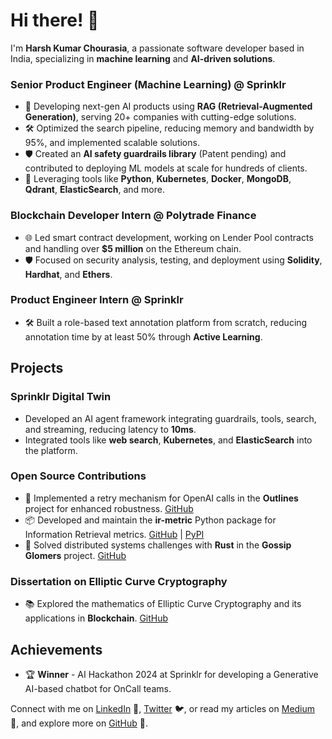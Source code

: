 # Hi there! 👋

I'm **Harsh Kumar Chourasia**, a passionate software developer based in India, specializing in **machine learning** and **AI-driven solutions**.

### Senior Product Engineer (Machine Learning) @ Sprinklr
- 🚀 Developing next-gen AI products using **RAG (Retrieval-Augmented Generation)**, serving 20+ companies with cutting-edge solutions.
- 🛠 Optimized the search pipeline, reducing memory and bandwidth by 95%, and implemented scalable solutions.
- 🛡️ Created an **AI safety guardrails library** (Patent pending) and contributed to deploying ML models at scale for hundreds of clients.
- 🧰 Leveraging tools like **Python**, **Kubernetes**, **Docker**, **MongoDB**, **Qdrant**, **ElasticSearch**, and more.

### Blockchain Developer Intern @ Polytrade Finance
- 🌐 Led smart contract development, working on Lender Pool contracts and handling over **$5 million** on the Ethereum chain.
- 🛡️ Focused on security analysis, testing, and deployment using **Solidity**, **Hardhat**, and **Ethers**.

### Product Engineer Intern @ Sprinklr
- 🛠 Built a role-based text annotation platform from scratch, reducing annotation time by at least 50% through **Active Learning**.

## Projects

### Sprinklr Digital Twin
- Developed an AI agent framework integrating guardrails, tools, search, and streaming, reducing latency to **10ms**.
- Integrated tools like **web search**, **Kubernetes**, and **ElasticSearch** into the platform.

### Open Source Contributions
- 🔄 Implemented a retry mechanism for OpenAI calls in the **Outlines** project for enhanced robustness. [GitHub](https://github.com/outlines-dev/outlines/commits?author=harsh-sprinklr)
- 📦 Developed and maintain the **ir-metric** Python package for Information Retrieval metrics. [GitHub](https://github.com/harshkumarchourasia/ir_metric) | [PyPI](https://pypi.org/project/ir-metric/)
- 🧠 Solved distributed systems challenges with **Rust** in the **Gossip Glomers** project. [GitHub](https://github.com/harshkumarchourasia/rust_gossip_gloomers)

### Dissertation on Elliptic Curve Cryptography
- 📚 Explored the mathematics of Elliptic Curve Cryptography and its applications in **Blockchain**. [GitHub](https://github.com/harshkumarchourasia/EllipticCurveCryptography-Dissertation)

## Achievements
- 🏆 **Winner** - AI Hackathon 2024 at Sprinklr for developing a Generative AI-based chatbot for OnCall teams.

Connect with me on [LinkedIn](https://www.linkedin.com/in/harsh-kumar-chourasia-463051149/) 👤, [Twitter](https://twitter.com/HarshCh78395642) 🐦, or read my articles on [Medium](https://medium.com/@harshkumarchourasia) 📖, and explore more on [GitHub](https://github.com/harshkumarchourasia) 🚀.

